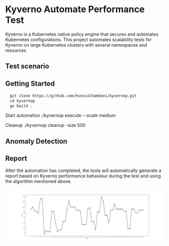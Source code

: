 # Kyverno Automate Performance Test

Kyverno is a Kubernetes native policy engine that secures and automates Kubernetes configurations. 
This project automates scalability tests for Kyverno on large Kubernetes clusters with several namespaces and resources


## Test scenario



## Getting Started

```
  git clone https://github.com/husnialhamdani/kyvernop.git
  cd kyvernop
  go build .
```
  
Start automation
  ./kyvernop execute --scale medium
  
Cleanup
  ./kyvernop cleanup -size 500


## Anomaly Detection



## Report

After the automation has completed, the tools will automatically generate a report based on Kyverno performance behaviour during the test and using the algorithm mentioned above.

![alt text](https://github.com/husnialhamdani/kyvernop/blob/main/report.png?raw=true)
